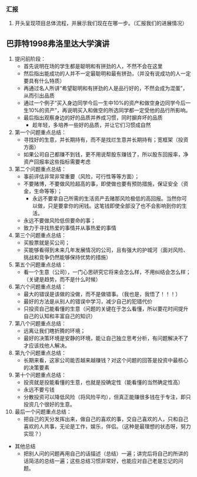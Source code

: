 

### 汇报

1. 开头呈现项目总体流程，并展示我们现在在哪一步。（汇报我们的进展情况）


## 巴菲特1998弗洛里达大学演讲

1. 提问前阶段：
	- 首先说明在场的学生都是聪明和有拼劲的人，不然不会在这里
	- 然后指出能成功的人并不一定最聪明和最有拼劲，（并没有说成功的人一定要具有什么特质）
	- 再通过名人所讲“希望聪明和有拼劲的人是品行好的，不然会成为混蛋”，从而引出品质
	- 通过一个例子“买入身边同学今后一生中10%的资产和做空身边同学今后一生10%的资产”，再说明买入和做空的所选同学都一定受他的品行所影响。
	- 最后指出观察身边的好的品质并养成习惯，同时摒弃坏的品质
		- 趁年轻，多培养一些好的品质，并让它们习惯成自然
1. 第一个问题重点总结：
	- 寻找好的生意，并长期持有，而不是找烂生意并长期持有；宽框架（投资方面）
	- 如果公司自己都赚不到钱，更不用说帮股东赚钱了，所以股东回报率，净资产回报率这些指标需要考虑
1. 第二个问题重点总结：
	- 事前评估非常非常重要（风险，可行性等等方面）；
	- 不要赌博，不要做风险超高的事，即使做也要有预防措施，保证安全（资金，生命等等）；
		- 永远不要拿自己所需的生活资产去赌那风险极低的高回报。当然你可以做，只是要拿你的闲钱。这笔钱即使全部没了也不会影响到你的生活。
	- 永远不要做风险低但要命的事；
	- 致力于寻找热爱的事情并从事热爱的事情
2. 第三个问题重点总结：
	- 买股票就是买公司；
	- 买能够看得到未来几年发展情况的公司，且有强大的护城河（面对风险、挑战和竞争仍然能够保持优势的措施）
3. 第五个问题重点总结：
	- 看一个生意（公司），一门心思研究它将来会怎么样，不用纠结会怎么样；（关键是趋势，而不是什么时候）
4. 第六个问题重点总结：
	- 最大的错误是该做的没做，而不是做错事。（我也是，我悟了！！！）
	- 最好的方法是从别人的错误中学习，减少自己的犯错代价
	- 只投资自己能看懂的生意（问题的关键在于怎么看懂，所以要花时间提升自己的认知和丰富自己的知识）
5. 第八个问题重点总结：
	- 远离让我们瞎折腾的环境；
	- 最好的决策环境是安静的环境，能让自己独立思考分析，有问题解决不了才应该找他人解决。
6. 第九个问题重点总结： 
	- 长期来看，这家公司能否越来越赚钱？对这个问题的回答是投资中最核心的决策要素
7. 第十个问题重点总结：
	- 投资就是投能看懂的生意，也就是投确定性（能看懂的当然确定性高）
	- 永远不要亏钱
	- 分散投资可以降低风险（将风险平均），但真正能赚很多钱在于专注，即只投资几个很好的生意。
8. 最后一个问题重点总结：
	- 把自己的天分发挥出来，做自己的喜欢的事，交自己喜欢的人，只和自己喜欢的人共事，无论是工作，娱乐，伴侣。（这种是最理想的状态呀，努力实现？）


- 其他总结
	- 把别人问的问题再用自己的话描述（总结）一遍；讲完后将自己的所讲的话简洁的总结一遍；这些总结习惯非常好，也能应对自己老是忘记的问题。